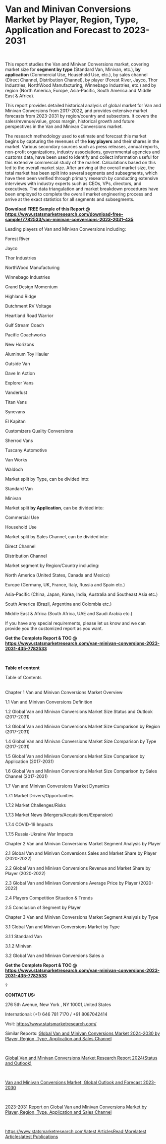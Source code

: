 <h1>Van and Minivan Conversions Market by Player, Region, Type, Application and Forecast to 2023-2031</h1><br/><p>This report studies the Van and Minivan Conversions market, covering market size for <strong>segment by type</strong> (Standard Van, Minivan, etc.), <strong>by application</strong> (Commercial Use, Household Use, etc.), by sales channel (Direct Channel, Distribution Channel), by player (Forest River, Jayco, Thor Industries, NorthWood Manufacturing, Winnebago Industries, etc.) and by region (North America, Europe, Asia-Pacific, South America and Middle East & Africa).</p>
 
 
 
 <p>This report provides detailed historical analysis of global market for Van and Minivan Conversions from 2017-2022, and provides extensive market forecasts from 2023-2031 by region/country and subsectors. It covers the sales/revenue/value, gross margin, historical growth and future perspectives in the Van and Minivan Conversions market.</p>
 
 
 
 <p>The research methodology used to estimate and forecast this market begins by capturing the revenues of the <strong>key players</strong> and their shares in the market. Various secondary sources such as press releases, annual reports, non-profit organizations, industry associations, governmental agencies and customs data, have been used to identify and collect information useful for this extensive commercial study of the market. Calculations based on this led to the overall market size. After arriving at the overall market size, the total market has been split into several segments and subsegments, which have then been verified through primary research by conducting extensive interviews with industry experts such as CEOs, VPs, directors, and executives. The data triangulation and market breakdown procedures have been employed to complete the overall market engineering process and arrive at the exact statistics for all segments and subsegments.</p>
 
 
 
 <p><strong>Download FREE Sample of this Report @ <a href="https://www.statsmarketresearch.com/download-free-sample/7782533/van-minivan-conversions-2023-2031-435">https://www.statsmarketresearch.com/download-free-sample/7782533/van-minivan-conversions-2023-2031-435</a></strong></p>
 
 
 
 <p>Leading players of Van and Minivan Conversions including:</p>
 
 
 
 <p>Forest River</p>
 
 
 
 <p>Jayco</p>
 
 
 
 <p>Thor Industries</p>
 
 
 
 <p>NorthWood Manufacturing</p>
 
 
 
 <p>Winnebago Industries</p>
 
 
 
 <p>Grand Design Momentum</p>
 
 
 
 <p>Highland Ridge</p>
 
 
 
 <p>Dutchment RV Voltage</p>
 
 
 
 <p>Heartland Road Warrior</p>
 
 
 
 <p>Gulf Stream Coach</p>
 
 
 
 <p>Pacific Coachworks</p>
 
 
 
 <p>New Horizons</p>
 
 
 
 <p>Aluminum Toy Hauler</p>
 
 
 
 <p>Outside Van</p>
 
 
 
 <p>Dave In Action</p>
 
 
 
 <p>Explorer Vans</p>
 
 
 
 <p>Vanderlust</p>
 
 
 
 <p>Titan Vans</p>
 
 
 
 <p>Syncvans</p>
 
 
 
 <p>El Kapitan</p>
 
 
 
 <p>Customizers Quality Conversions</p>
 
 
 
 <p>Sherrod Vans</p>
 
 
 
 <p>Tuscany Automotive</p>
 
 
 
 <p>Van Works</p>
 
 
 
 <p>Waldoch</p>
 
 
 
 <p>Market split by Type, can be divided into:</p>
 
 
 
 <p>Standard Van</p>
 
 
 
 <p>Minivan</p>
 
 
 
 <p>Market split <strong>by Application</strong>, can be divided into:</p>
 
 
 
 <p>Commercial Use</p>
 
 
 
 <p>Household Use</p>
 
 
 
 <p>Market split by Sales Channel, can be divided into:</p>
 
 
 
 <p>Direct Channel</p>
 
 
 
 <p>Distribution Channel</p>
 
 
 
 <p>Market segment by Region/Country including:</p>
 
 
 
 <p>North America (United States, Canada and Mexico)</p>
 
 
 
 <p>Europe (Germany, UK, France, Italy, Russia and Spain etc.)</p>
 
 
 
 <p>Asia-Pacific (China, Japan, Korea, India, Australia and Southeast Asia etc.)</p>
 
 
 
 <p>South America (Brazil, Argentina and Colombia etc.)</p>
 
 
 
 <p>Middle East & Africa (South Africa, UAE and Saudi Arabia etc.)</p>
 
 
 
 <p>If you have any special requirements, please let us know and we can provide you the customized report as you want.</p>
 
 
 
 <div><b>Get the Complete Report & TOC @ <a href="https://www.statsmarketresearch.com/van-minivan-conversions-2023-2031-435-7782533">https://www.statsmarketresearch.com/van-minivan-conversions-2023-2031-435-7782533</a></b></div>
 
 
 
 <p><br />
 
 <b>Table of content</b></p>
 
 
 
 <p>Table of Contents<br />
 
 <br />
 
 Chapter 1 Van and Minivan Conversions Market Overview<br />
 
 1.1 Van and Minivan Conversions Definition<br />
 
 1.2 Global Van and Minivan Conversions Market Size Status and Outlook (2017-2031)<br />
 
 1.3 Global Van and Minivan Conversions Market Size Comparison by Region (2017-2031)<br />
 
 1.4 Global Van and Minivan Conversions Market Size Comparison by Type (2017-2031)<br />
 
 1.5 Global Van and Minivan Conversions Market Size Comparison by Application (2017-2031)<br />
 
 1.6 Global Van and Minivan Conversions Market Size Comparison by Sales Channel (2017-2031)<br />
 
 1.7 Van and Minivan Conversions Market Dynamics<br />
 
 1.7.1 Market Drivers/Opportunities<br />
 
 1.7.2 Market Challenges/Risks<br />
 
 1.7.3 Market News (Mergers/Acquisitions/Expansion)<br />
 
 1.7.4 COVID-19 Impacts<br />
 
 1.7.5 Russia-Ukraine War Impacts<br />
 
 Chapter 2 Van and Minivan Conversions Market Segment Analysis by Player<br />
 
 2.1 Global Van and Minivan Conversions Sales and Market Share by Player (2020-2022)<br />
 
 2.2 Global Van and Minivan Conversions Revenue and Market Share by Player (2020-2022)<br />
 
 2.3 Global Van and Minivan Conversions Average Price by Player (2020-2022)<br />
 
 2.4 Players Competition Situation & Trends<br />
 
 2.5 Conclusion of Segment by Player<br />
 
 Chapter 3 Van and Minivan Conversions Market Segment Analysis by Type<br />
 
 3.1 Global Van and Minivan Conversions Market by Type<br />
 
 3.1.1 Standard Van<br />
 
 3.1.2 Minivan<br />
 
 3.2 Global Van and Minivan Conversions Sales a</p>
 
 
 
 <div><b>Get the Complete Report & TOC @ <a href="https://www.statsmarketresearch.com/van-minivan-conversions-2023-2031-435-7782533">https://www.statsmarketresearch.com/van-minivan-conversions-2023-2031-435-7782533</a></b></div>
 
 
 
 <p>? </p>
 
 
 
 <p><b>CONTACT US:</b><br />
 
 276 5th Avenue, New York , NY 10001,United States<br />
 
 International: (+1) 646 781 7170 / +91 8087042414<br />
 
 Visit: <a href="https://www.statsmarketresearch.com/">https://www.statsmarketresearch.com/</a><br />
 
 Similar Reports: <a href="https://www.statsmarketresearch.com/van-minivan-conversions-2023-2031-435-7782533">Global Van and Minivan Conversions Market 2024-2030 by Player, Region, Type, Application and Sales Channel</a><br />
 
 <br />
 
 <a href="https://www.statsmarketresearch.com/van-minivan-conversions-2023-2031-435-7782533">Global Van and Minivan Conversions Market Research Report 2024(Status and Outlook)</a><br />
 
 <br />
 
 <a href="https://www.statsmarketresearch.com/van-minivan-conversions-2023-2031-435-7782533">Van and Minivan Conversions Market, Global Outlook and Forecast 2023-2030</a><br />
 
 <br />
 
 <a href="https://www.statsmarketresearch.com/van-minivan-conversions-2023-2031-435-7782533">2023-2031 Report on Global Van and Minivan Conversions Market by Player, Region, Type, Application and Sales Channel</a><br />
 
 <br />
 
 <a href="https://gyeongbokgung.com">https://www.statsmarketresearch.com/</a><a href="https://hallyeomaritime.com">latest Articles</a><a href="https://jingwansa.com">Read More</a><a href="https://nguoiviet.jp/">latest Articles</a><a href="https://www.intelmarketresearch.com/">latest Publications</a></p>